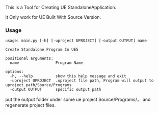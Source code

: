 This is a Tool for Creating UE StandaloneApplication.

It Only work for UE Built With Source Version.

### Usage

```shell
usage: main.py [-h] [-uproject UPROJECT] [-output OUTPUT] name

Create Standalone Program In UE5

positional arguments:
  name                Program Name

options:
  -h, --help          show this help message and exit
  -uproject UPROJECT  .uproject file path, Program will output to uproject_path/Source/Programs
  -output OUTPUT      specific output path
```

put the output folder under some ue project Source/Programs/， and regenerate project files.

